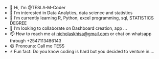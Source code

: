 - 👋 Hi, I’m @TESLA-M-Coder
- 👀 I’m interested in Data Analytics, data science and statistics
- 🌱 I’m currently learning R, Python, excel programming, sql, STATISTICS DEGREE
- 💞️ I’m looking to collaborate on Dashboard creation, app ...
- 📫 How to reach me at nicholaskhisa@gmail.com or chat on whatsapp through +2547113486143
- 😄 Pronouns:  Call me TESS
- ⚡ Fun fact: Do you know coding is hard but you decided to venture in....

<!---
TESLA-M-Coder/TESLA-M-Coder is a ✨ special ✨ repository because its `README.md` (this file) appears on your GitHub profile.
You can click the Preview link to take a look at your changes.
--->
